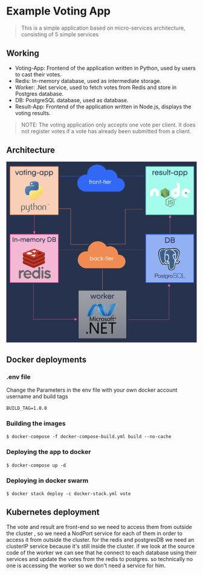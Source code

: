 # Example Voting App
> This is a simple application based on micro-services architecture, consisting of 5 simple services

## Working
- Voting-App: Frontend of the application written in Python, used by users to cast their votes.
- Redis: In-memory database, used as intermediate storage.
- Worker: .Net service, used to fetch votes from Redis and store in Postgres database.
- DB: PostgreSQL database, used as database.
- Result-App: Frontend of the application written in Node.js, displays the voting results.

> NOTE: The voting application only accepts one vote per client. It does not register votes if a vote has already been submitted from a client.

## Architecture
![](./architecture.png  "Architecture Diagram")

## Docker deployments

### .env file
Change the Parameters in the env file with your own docker account username and build tags
```DOCKER_REPO=<your-docker-username>
BUILD_TAG=1.0.0
```
### Building the images
```
$ docker-compose -f docker-compose-build.yml build --no-cache
```
### Deploying the app to docker
```
$ docker-compose up -d
```
### Deploying in docker swarm
```
$ docker stack deploy -c docker-stack.yml vote
```

## Kubernetes deployment

The vote and result are front-end so we need to access them from outside the cluster , so we need a NodPort service for each of them in order to access it from outside the cluster.
for the redis and postgresDB we need an clusterIP service because it's still inside the cluster.
if we look at the source code of the worker we can see that he connect to each database using their services and update the votes from the redis to postgres. so technically no one is accessing the worker so we don't need a service for him.